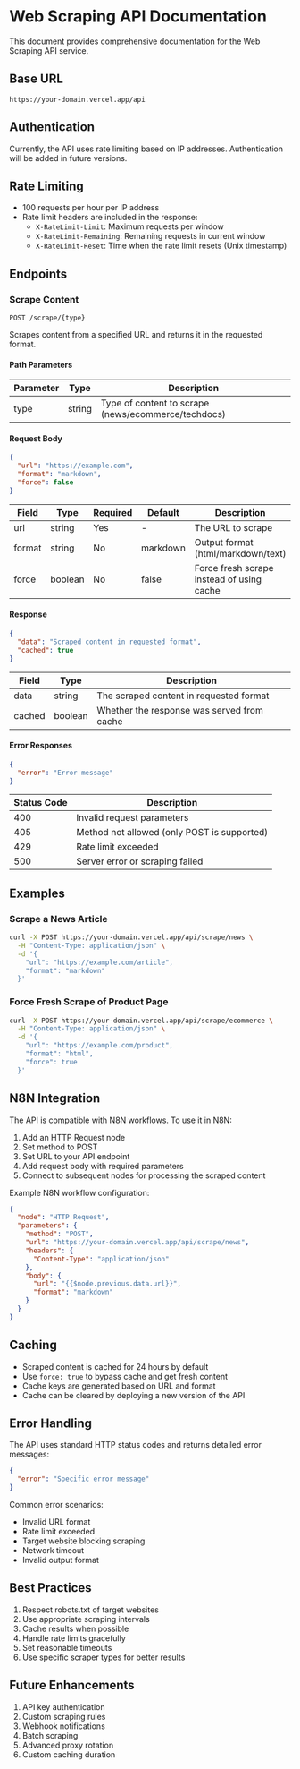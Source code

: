 # Web Scraping API Documentation

This document provides comprehensive documentation for the Web Scraping API service.

## Base URL

```
https://your-domain.vercel.app/api
```

## Authentication

Currently, the API uses rate limiting based on IP addresses. Authentication will be added in future versions.

## Rate Limiting

- 100 requests per hour per IP address
- Rate limit headers are included in the response:
  - `X-RateLimit-Limit`: Maximum requests per window
  - `X-RateLimit-Remaining`: Remaining requests in current window
  - `X-RateLimit-Reset`: Time when the rate limit resets (Unix timestamp)

## Endpoints

### Scrape Content

```http
POST /scrape/{type}
```

Scrapes content from a specified URL and returns it in the requested format.

#### Path Parameters

| Parameter | Type   | Description                                    |
|-----------|--------|------------------------------------------------|
| type      | string | Type of content to scrape (news/ecommerce/techdocs) |

#### Request Body

```json
{
  "url": "https://example.com",
  "format": "markdown",
  "force": false
}
```

| Field  | Type    | Required | Default   | Description                                    |
|--------|---------|----------|-----------|------------------------------------------------|
| url    | string  | Yes      | -         | The URL to scrape                             |
| format | string  | No       | markdown  | Output format (html/markdown/text)            |
| force  | boolean | No       | false     | Force fresh scrape instead of using cache     |

#### Response

```json
{
  "data": "Scraped content in requested format",
  "cached": true
}
```

| Field  | Type    | Description                                    |
|--------|---------|------------------------------------------------|
| data   | string  | The scraped content in requested format        |
| cached | boolean | Whether the response was served from cache     |

#### Error Responses

```json
{
  "error": "Error message"
}
```

| Status Code | Description                                    |
|-------------|------------------------------------------------|
| 400         | Invalid request parameters                     |
| 405         | Method not allowed (only POST is supported)    |
| 429         | Rate limit exceeded                           |
| 500         | Server error or scraping failed               |

## Examples

### Scrape a News Article

```bash
curl -X POST https://your-domain.vercel.app/api/scrape/news \
  -H "Content-Type: application/json" \
  -d '{
    "url": "https://example.com/article",
    "format": "markdown"
  }'
```

### Force Fresh Scrape of Product Page

```bash
curl -X POST https://your-domain.vercel.app/api/scrape/ecommerce \
  -H "Content-Type: application/json" \
  -d '{
    "url": "https://example.com/product",
    "format": "html",
    "force": true
  }'
```

## N8N Integration

The API is compatible with N8N workflows. To use it in N8N:

1. Add an HTTP Request node
2. Set method to POST
3. Set URL to your API endpoint
4. Add request body with required parameters
5. Connect to subsequent nodes for processing the scraped content

Example N8N workflow configuration:

```json
{
  "node": "HTTP Request",
  "parameters": {
    "method": "POST",
    "url": "https://your-domain.vercel.app/api/scrape/news",
    "headers": {
      "Content-Type": "application/json"
    },
    "body": {
      "url": "{{$node.previous.data.url}}",
      "format": "markdown"
    }
  }
}
```

## Caching

- Scraped content is cached for 24 hours by default
- Use `force: true` to bypass cache and get fresh content
- Cache keys are generated based on URL and format
- Cache can be cleared by deploying a new version of the API

## Error Handling

The API uses standard HTTP status codes and returns detailed error messages:

```json
{
  "error": "Specific error message"
}
```

Common error scenarios:
- Invalid URL format
- Rate limit exceeded
- Target website blocking scraping
- Network timeout
- Invalid output format

## Best Practices

1. Respect robots.txt of target websites
2. Use appropriate scraping intervals
3. Cache results when possible
4. Handle rate limits gracefully
5. Set reasonable timeouts
6. Use specific scraper types for better results

## Future Enhancements

1. API key authentication
2. Custom scraping rules
3. Webhook notifications
4. Batch scraping
5. Advanced proxy rotation
6. Custom caching duration 